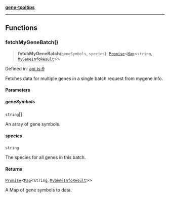 [**gene-tooltips**](README.md)

***

## Functions

### fetchMyGeneBatch()

> **fetchMyGeneBatch**(`geneSymbols`, `species`): [`Promise`](https://developer.mozilla.org/docs/Web/JavaScript/Reference/Global_Objects/Promise)\<[`Map`](https://developer.mozilla.org/docs/Web/JavaScript/Reference/Global_Objects/Map)\<`string`, [`MyGeneInfoResult`](config.md#mygeneinforesult)\>\>

Defined in: [api.ts:9](https://github.com/mattjmeier/gene-tooltips/blob/02903aa6fd000f5a8bab700871e228a8f0234aea/src/api.ts#L9)

Fetches data for multiple genes in a single batch request from mygene.info.

#### Parameters

##### geneSymbols

`string`[]

An array of gene symbols.

##### species

`string`

The species for all genes in this batch.

#### Returns

[`Promise`](https://developer.mozilla.org/docs/Web/JavaScript/Reference/Global_Objects/Promise)\<[`Map`](https://developer.mozilla.org/docs/Web/JavaScript/Reference/Global_Objects/Map)\<`string`, [`MyGeneInfoResult`](config.md#mygeneinforesult)\>\>

A Map of gene symbols to data.
